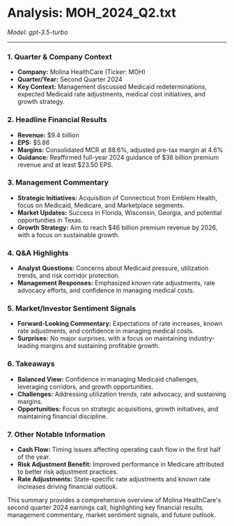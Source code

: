 # Analysis: MOH_2024_Q2.txt

*Model: gpt-3.5-turbo*

---

### 1. Quarter & Company Context
- **Company:** Molina HealthCare (Ticker: MOH)
- **Quarter/Year:** Second Quarter 2024
- **Key Context:** Management discussed Medicaid redeterminations, expected Medicaid rate adjustments, medical cost initiatives, and growth strategy.

### 2. Headline Financial Results
- **Revenue:** $9.4 billion
- **EPS:** $5.86
- **Margins:** Consolidated MCR at 88.6%, adjusted pre-tax margin at 4.6%
- **Guidance:** Reaffirmed full-year 2024 guidance of $38 billion premium revenue and at least $23.50 EPS.

### 3. Management Commentary
- **Strategic Initiatives:** Acquisition of Connecticut from Emblem Health, focus on Medicaid, Medicare, and Marketplace segments.
- **Market Updates:** Success in Florida, Wisconsin, Georgia, and potential opportunities in Texas.
- **Growth Strategy:** Aim to reach $46 billion premium revenue by 2026, with a focus on sustainable growth.

### 4. Q&A Highlights
- **Analyst Questions:** Concerns about Medicaid pressure, utilization trends, and risk corridor protection.
- **Management Responses:** Emphasized known rate adjustments, rate advocacy efforts, and confidence in managing medical costs.

### 5. Market/Investor Sentiment Signals
- **Forward-Looking Commentary:** Expectations of rate increases, known rate adjustments, and confidence in managing medical costs.
- **Surprises:** No major surprises, with a focus on maintaining industry-leading margins and sustaining profitable growth.

### 6. Takeaways
- **Balanced View:** Confidence in managing Medicaid challenges, leveraging corridors, and growth opportunities.
- **Challenges:** Addressing utilization trends, rate advocacy, and sustaining margins.
- **Opportunities:** Focus on strategic acquisitions, growth initiatives, and maintaining financial discipline.

### 7. Other Notable Information
- **Cash Flow:** Timing issues affecting operating cash flow in the first half of the year.
- **Risk Adjustment Benefit:** Improved performance in Medicare attributed to better risk adjustment practices.
- **Rate Adjustments:** State-specific rate adjustments and known rate increases driving financial outlook.

This summary provides a comprehensive overview of Molina HealthCare's second quarter 2024 earnings call, highlighting key financial results, management commentary, market sentiment signals, and future outlook.
